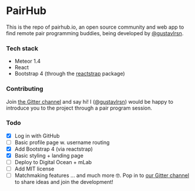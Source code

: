 # PairHub

This is the repo of pairhub.io, an open source community and web app to find remote pair programming buddies, being developed by [@gustavlrsn](https://twitter.com/gustavlrsn).

### Tech stack
- Meteor 1.4
- React
- Bootstrap 4 (through the [reactstrap](https://github.com/reactstrap/reactstrap) package)

### Contributing
Join [the Gitter channel](https://gitter.im/pairhub/Lobby) and say hi! I ([@gustavlrsn](https://twitter.com/gustavlrsn)) would be happy to introduce you to the project through a pair program session.

### Todo

- [X] Log in with GitHub
- [ ] Basic profile page w. username routing
- [X] Add Bootstrap 4 (via reactstrap)
- [X] Basic styling + landing page
- [ ] Deploy to Digital Ocean + mLab
- [ ] Add MIT license
- [ ] Matchmaking features
... and much more 🤓. Pop in to [our Gitter channel](https://gitter.im/pairhub/Lobby) to share ideas and join the development!

